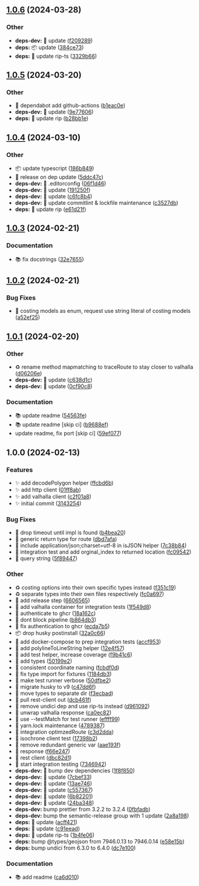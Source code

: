 ## [1.0.6](https://github.com/iwpnd/valhalla-ts/compare/v1.0.5...v1.0.6) (2024-03-28)


### Other

* **deps-dev:** 🔧 update ([f209289](https://github.com/iwpnd/valhalla-ts/commit/f20928986c7f0a9b571208994723d169fe687e09))
* **deps:** 📦️ update ([384ce73](https://github.com/iwpnd/valhalla-ts/commit/384ce73aa74682a8683cd797679ee61fabe377c2))
* **deps:** 🔗 update rip-ts ([3329b66](https://github.com/iwpnd/valhalla-ts/commit/3329b669f74eec68724034fc21b8881e3b2e0b76))

## [1.0.5](https://github.com/iwpnd/valhalla-ts/compare/v1.0.4...v1.0.5) (2024-03-20)


### Other

* 👷 dependabot add github-actions ([b1eac0e](https://github.com/iwpnd/valhalla-ts/commit/b1eac0e226a4f27bb4dab311ce75adcf5406308d))
* **deps-dev:** 🔧 update ([9e77606](https://github.com/iwpnd/valhalla-ts/commit/9e77606f7d0793ff079bba1387e58d2d5d17d8f6))
* **deps:** 🔗 update rip ([b28bb1e](https://github.com/iwpnd/valhalla-ts/commit/b28bb1ed6d927add43093e0f3689cf7671b52ec0))

## [1.0.4](https://github.com/iwpnd/valhalla-ts/compare/v1.0.3...v1.0.4) (2024-03-10)


### Other

* 📦️ update typescript ([186b849](https://github.com/iwpnd/valhalla-ts/commit/186b849dc47ae477b7ced5fbf9b3ecd0b76fd1d0))
* 🔧 release on dep update ([5ddc47c](https://github.com/iwpnd/valhalla-ts/commit/5ddc47c0943b0d0f894b3a37f5b84bb950205dbe))
* **deps-dev:** 🔧 .editorconfig ([06f1d46](https://github.com/iwpnd/valhalla-ts/commit/06f1d46818df419691de4f8766939c53331714f1))
* **deps-dev:** 🔧 update ([191250f](https://github.com/iwpnd/valhalla-ts/commit/191250f70ec7052eb80f46ea80e3a6628c3bc277))
* **deps-dev:** 🔧 update ([c6fc8b4](https://github.com/iwpnd/valhalla-ts/commit/c6fc8b4a181471d879e9669bb877088fa926f99a))
* **deps-dev:** 🔧 update commitlint & lockfile maintenance ([c3527db](https://github.com/iwpnd/valhalla-ts/commit/c3527dbc429e388dd23b7af61d35f49994e49736))
* **deps:** 🔗 update rip ([e61d21f](https://github.com/iwpnd/valhalla-ts/commit/e61d21f7f48b9ea6a51e6e38a7f69b21c782f6ca))

## [1.0.3](https://github.com/iwpnd/valhalla-ts/compare/v1.0.2...v1.0.3) (2024-02-21)


### Documentation

* 📚️ fix docstrings ([32e7655](https://github.com/iwpnd/valhalla-ts/commit/32e76556913e412ad12304a7842d45676ece711f))

## [1.0.2](https://github.com/iwpnd/valhalla-ts/compare/v1.0.1...v1.0.2) (2024-02-21)


### Bug Fixes

* 🐛 costing models as enum, request use string literal of costing models ([a52ef25](https://github.com/iwpnd/valhalla-ts/commit/a52ef25472a111156ebfd9843fca20de08cf0195))

## [1.0.1](https://github.com/iwpnd/valhalla-ts/compare/v1.0.0...v1.0.1) (2024-02-20)


### Other

* ♻️ rename method mapmatching to traceRoute to stay closer to valhalla ([d06206e](https://github.com/iwpnd/valhalla-ts/commit/d06206ecbdb30d2b321612bf51b1f0bc697658e4))
* **deps-dev:** 🔧 update ([c638d1c](https://github.com/iwpnd/valhalla-ts/commit/c638d1c7da8ae6790061d0dec87edce324e316d3))
* **deps-dev:** 🔧 update ([0cf90c8](https://github.com/iwpnd/valhalla-ts/commit/0cf90c8202f2924c0ea2cb902fbe630bfe15e5b4))


### Documentation

* 📚️ update readme ([54563fe](https://github.com/iwpnd/valhalla-ts/commit/54563fe82be48275ecd872152a8a8c1538a7fc1c))
* 📚️ update readme [skip ci] ([b9688ef](https://github.com/iwpnd/valhalla-ts/commit/b9688ef38db5705b39860d6bdcc82c5b66ce53a0))
* update readme, fix port [skip ci] ([59ef077](https://github.com/iwpnd/valhalla-ts/commit/59ef077e4137f598a6dac4c8bbfef8ce16b624c2))

## 1.0.0 (2024-02-13)


### Features

* ✨ add decodePolygon helper ([ffcbd6b](https://github.com/iwpnd/valhalla-ts/commit/ffcbd6bdaf52f53f1123a54febe4ea643fc442ea))
* ✨ add http client ([01ff8ab](https://github.com/iwpnd/valhalla-ts/commit/01ff8abcefd3aaf76b69946d269b8e0c837fc4ce))
* ✨ add valhalla client ([c2f01a8](https://github.com/iwpnd/valhalla-ts/commit/c2f01a8579980f2f1af9cdcfa1779a141b4dafaf))
* ✨ initial commit ([3143254](https://github.com/iwpnd/valhalla-ts/commit/31432542249ee3a59300b4478c56004227252471))


### Bug Fixes

* 🐛 drop timeout until impl is found ([b4bea20](https://github.com/iwpnd/valhalla-ts/commit/b4bea202a5dd26469655e4d5bdd2f2f4dcd95500))
* 🐛 generic return type for route ([dbd7afa](https://github.com/iwpnd/valhalla-ts/commit/dbd7afa9cb344f607912d79309d7ffd9d777229a))
* 🐛 include application/json;charset=utf-8 in isJSON helper ([7c38b84](https://github.com/iwpnd/valhalla-ts/commit/7c38b84df86585c0d893fa94e7d4388a4a453e59))
* 🐛 integration test and add orginal_index to returned location ([fc09542](https://github.com/iwpnd/valhalla-ts/commit/fc09542700605ffbaa02b214bdfdf900cc65d235))
* 🐛 query string ([5f89447](https://github.com/iwpnd/valhalla-ts/commit/5f89447328e50fe9ba2f5b25edbb704dcd9f6b03))


### Other

* ♻️ costing options into their own specific types instead ([f351c19](https://github.com/iwpnd/valhalla-ts/commit/f351c1922c25359f3e41614b883b1bbcd47c57a8))
* ♻️ separate types into their own files respectively ([fc0a697](https://github.com/iwpnd/valhalla-ts/commit/fc0a697da8b663d76087d82979356c11455f19be))
* 👷 add release step ([6606565](https://github.com/iwpnd/valhalla-ts/commit/6606565ac8a47e409d0828bb2cf828d9c7389827))
* 👷 add valhalla container for integration tests ([1f549d8](https://github.com/iwpnd/valhalla-ts/commit/1f549d8bde61e4781efffb2a3eb7644adba9a744))
* 👷 authenticate to ghcr ([18a162c](https://github.com/iwpnd/valhalla-ts/commit/18a162ccf8a6e0d338b45df8a9a5cd95ac2b57c8))
* 👷 dont block pipeline ([b864db3](https://github.com/iwpnd/valhalla-ts/commit/b864db359e67a3ac238ddbc1fbe2e3b38b155b3c))
* 👷 fix authentication to ghcr ([ecda7b5](https://github.com/iwpnd/valhalla-ts/commit/ecda7b515d98f80c4162b63eed560782c9d9c96f))
* 📦️ drop husky postinstall ([32a0c66](https://github.com/iwpnd/valhalla-ts/commit/32a0c6677b4332ef13dbd0d82c546125b7c9110a))
* 🔧 add docker-compose to prep integration tests ([accf953](https://github.com/iwpnd/valhalla-ts/commit/accf9538ab179c481bc313ef2b4691c546678cf2))
* 🔧 add polylineToLineString helper ([12e4f57](https://github.com/iwpnd/valhalla-ts/commit/12e4f5726abe8a9e8c72530a8bff10870f4303b6))
* 🔧 add test helper, increase coverage ([f9b41c6](https://github.com/iwpnd/valhalla-ts/commit/f9b41c643bfc075b43992add28d1032ee91a4ee5))
* 🔧 add types ([50199e2](https://github.com/iwpnd/valhalla-ts/commit/50199e22e25820b320473b68d8f8e5e2f3b864a9))
* 🔧 consistent coordinate naming ([fcbdf0d](https://github.com/iwpnd/valhalla-ts/commit/fcbdf0d0e1827153a397d47f3a3ec9e8a66bf180))
* 🔧 fix type import for fixtures ([1184db3](https://github.com/iwpnd/valhalla-ts/commit/1184db3561c492f72828beceefead5e3d724a7e0))
* 🔧 make test runner verbose ([50dfbe2](https://github.com/iwpnd/valhalla-ts/commit/50dfbe21d262dbcc06990e9b70ae7491e69903b0))
* 🔧 migrate husky to v9 ([c47dd6f](https://github.com/iwpnd/valhalla-ts/commit/c47dd6fc528bfa7f2d13dec5901c4124c7897164))
* 🔧 move types to separate dir ([f3ecbad](https://github.com/iwpnd/valhalla-ts/commit/f3ecbad23f8db3cc9e410732859a214f28130667))
* 🔧 pull rest-client out ([dcb461f](https://github.com/iwpnd/valhalla-ts/commit/dcb461f0ec68531868fcbc3ff23b8d0897f70738))
* 🔧 remove undici dep and use rip-ts instead ([d961092](https://github.com/iwpnd/valhalla-ts/commit/d961092d334619a045230f732fbbe4e50953070b))
* 🔧 unwrap valhalla response ([ca0ec82](https://github.com/iwpnd/valhalla-ts/commit/ca0ec82f8e58874d29830aeeb019fadadd916471))
* 🔧 use --testMatch for test runner ([effff99](https://github.com/iwpnd/valhalla-ts/commit/effff99693ba3a551e6126ae2fdae430f65130db))
* 🔧 yarn.lock maintenance ([4789387](https://github.com/iwpnd/valhalla-ts/commit/4789387add5d17b56bc0c8a71d64811c48be8632))
* 🚨 integration optimzedRoute ([c3d2dda](https://github.com/iwpnd/valhalla-ts/commit/c3d2dda573b14746e8095860d90acef105d82503))
* 🚨 isochrone client test ([17398b2](https://github.com/iwpnd/valhalla-ts/commit/17398b2e0696cedf840b2aea62390b28cbe87af5))
* 🚨 remove redundant generic var ([aae193f](https://github.com/iwpnd/valhalla-ts/commit/aae193f7a203d4b982ae88acc090956b1a5a59ae))
* 🚨 response ([f66e247](https://github.com/iwpnd/valhalla-ts/commit/f66e24740b78f3bea8a47e6e23a2c97275e0779a))
* 🚨 rest client ([dbc82d1](https://github.com/iwpnd/valhalla-ts/commit/dbc82d1f0af2a78892b834b9434ea42ef6a25941))
* 🚨 start integration testing ([7346942](https://github.com/iwpnd/valhalla-ts/commit/73469423c405953579ea3d1824caa3a1465fe0d8))
* **deps-dev:** 🔧 bump dev dependencies ([1f8f850](https://github.com/iwpnd/valhalla-ts/commit/1f8f8502921c2ad567273a47f40444cc6001ed06))
* **deps-dev:** 🔧 update ([7cbef33](https://github.com/iwpnd/valhalla-ts/commit/7cbef33a1dc7938c0a2e24f372020de44bde9e62))
* **deps-dev:** 🔧 update ([13ae746](https://github.com/iwpnd/valhalla-ts/commit/13ae746aaa88c62b13f9de8782ac6679e9d51bf2))
* **deps-dev:** 🔧 update ([c557367](https://github.com/iwpnd/valhalla-ts/commit/c5573675d0455caf837e7e78c887acb34d20e27e))
* **deps-dev:** 🔧 update ([6b82201](https://github.com/iwpnd/valhalla-ts/commit/6b82201874fb78a88229627659d0375c21254b12))
* **deps-dev:** 🔧 update ([24ba348](https://github.com/iwpnd/valhalla-ts/commit/24ba348a3fd194956bde2e362decea00ea4a2a44))
* **deps-dev:** bump prettier from 3.2.2 to 3.2.4 ([0fbfadb](https://github.com/iwpnd/valhalla-ts/commit/0fbfadbd518aa044df33ca292480f057229c2d36))
* **deps-dev:** bump the semantic-release group with 1 update ([2a8a198](https://github.com/iwpnd/valhalla-ts/commit/2a8a19811d891c9a00495849d07983312f6a95d8))
* **deps:** 🔗 update ([acff421](https://github.com/iwpnd/valhalla-ts/commit/acff4217e641a2458b7ba0491f8856faa2b8d57f))
* **deps:** 🔗 update ([c91eead](https://github.com/iwpnd/valhalla-ts/commit/c91eead6e3d0a95c10c845c4c3ede6898534a453))
* **deps:** 🔗 update rip-ts ([1b4fe06](https://github.com/iwpnd/valhalla-ts/commit/1b4fe062ad0a4c3084859757beea5e1687433f81))
* **deps:** bump @types/geojson from 7946.0.13 to 7946.0.14 ([e58e15b](https://github.com/iwpnd/valhalla-ts/commit/e58e15bbd2df17ed4f38c2c268eea20a31bee8db))
* **deps:** bump undici from 6.3.0 to 6.4.0 ([dc7e100](https://github.com/iwpnd/valhalla-ts/commit/dc7e100dfdf8a224cb10eeb2df6662498f39535c))


### Documentation

* 📚️ add readme ([ca6d010](https://github.com/iwpnd/valhalla-ts/commit/ca6d010aa5b233860984f7d0f87455ded8260795))
